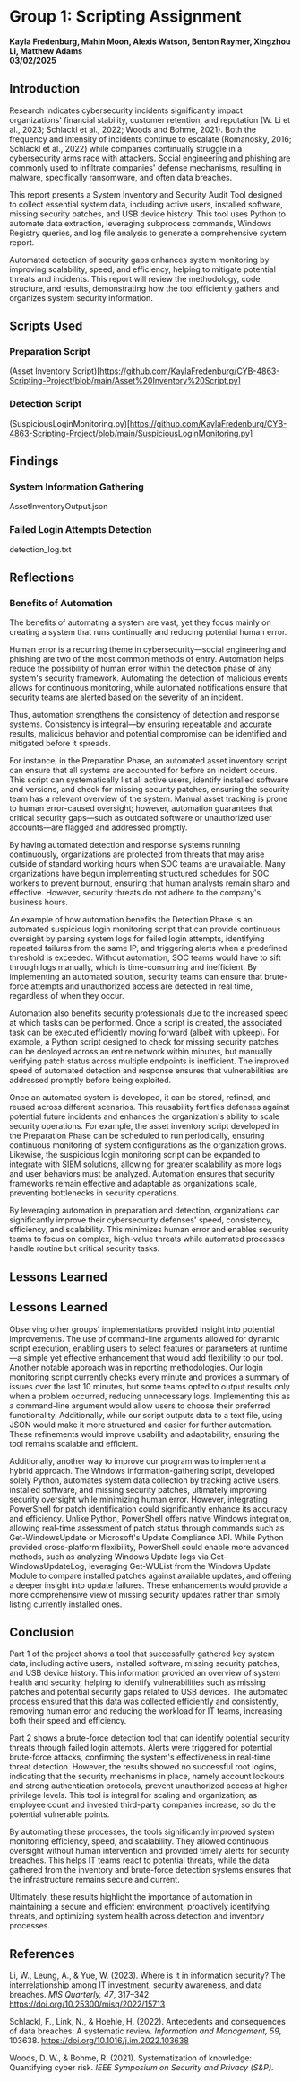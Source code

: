 # Group 1: Scripting Assignment

**Kayla Fredenburg, Mahin Moon, Alexis Watson, Benton Raymer, Xingzhou Li, Matthew Adams**  
**03/02/2025**

## Introduction

Research indicates cybersecurity incidents significantly impact organizations' financial stability, customer retention, and reputation (W. Li et al., 2023; Schlackl et al., 2022; Woods and Bohme, 2021). Both the frequency and intensity of incidents continue to escalate (Romanosky, 2016; Schlackl et al., 2022) while companies continually struggle in a cybersecurity arms race with attackers. Social engineering and phishing are commonly used to infiltrate companies' defense mechanisms, resulting in malware, specifically ransomware, and often data breaches. 

This report presents a System Inventory and Security Audit Tool designed to collect essential system data, including active users, installed software, missing security patches, and USB device history. This tool uses Python to automate data extraction, leveraging subprocess commands, Windows Registry queries, and log file analysis to generate a comprehensive system report. 

Automated detection of security gaps enhances system monitoring by improving scalability, speed, and efficiency, helping to mitigate potential threats and incidents. This report will review the methodology, code structure, and results, demonstrating how the tool efficiently gathers and organizes system security information.

## Scripts Used

### Preparation Script
(Asset Inventory Script)[https://github.com/KaylaFredenburg/CYB-4863-Scripting-Project/blob/main/Asset%20Inventory%20Script.py]

### Detection Script
(SuspiciousLoginMonitoring.py)[https://github.com/KaylaFredenburg/CYB-4863-Scripting-Project/blob/main/SuspiciousLoginMonitoring.py]

## Findings

### System Information Gathering
AssetInventoryOutput.json

### Failed Login Attempts Detection
detection_log.txt

## Reflections

### Benefits of Automation

The benefits of automating a system are vast, yet they focus mainly on creating a system that runs continually and reducing potential human error. 

Human error is a recurring theme in cybersecurity—social engineering and phishing are two of the most common methods of entry. Automation helps reduce the possibility of human error within the detection phase of any system's security framework. Automating the detection of malicious events allows for continuous monitoring, while automated notifications ensure that security teams are alerted based on the severity of an incident.

Thus, automation strengthens the consistency of detection and response systems. Consistency is integral—by ensuring repeatable and accurate results, malicious behavior and potential compromise can be identified and mitigated before it spreads. 

For instance, in the Preparation Phase, an automated asset inventory script can ensure that all systems are accounted for before an incident occurs. This script can systematically list all active users, identify installed software and versions, and check for missing security patches, ensuring the security team has a relevant overview of the system. Manual asset tracking is prone to human error-caused oversight; however, automation guarantees that critical security gaps—such as outdated software or unauthorized user accounts—are flagged and addressed promptly.

By having automated detection and response systems running continuously, organizations are protected from threats that may arise outside of standard working hours when SOC teams are unavailable. Many organizations have begun implementing structured schedules for SOC workers to prevent burnout, ensuring that human analysts remain sharp and effective. However, security threats do not adhere to the company's business hours. 

An example of how automation benefits the Detection Phase is an automated suspicious login monitoring script that can provide continuous oversight by parsing system logs for failed login attempts, identifying repeated failures from the same IP, and triggering alerts when a predefined threshold is exceeded. Without automation, SOC teams would have to sift through logs manually, which is time-consuming and inefficient. By implementing an automated solution, security teams can ensure that brute-force attempts and unauthorized access are detected in real time, regardless of when they occur.

Automation also benefits security professionals due to the increased speed at which tasks can be performed. Once a script is created, the associated task can be executed efficiently moving forward (albeit with upkeep). For example, a Python script designed to check for missing security patches can be deployed across an entire network within minutes, but manually verifying patch status across multiple endpoints is inefficient. The improved speed of automated detection and response ensures that vulnerabilities are addressed promptly before being exploited.

Once an automated system is developed, it can be stored, refined, and reused across different scenarios. This reusability fortifies defenses against potential future incidents and enhances the organization's ability to scale security operations. For example, the asset inventory script developed in the Preparation Phase can be scheduled to run periodically, ensuring continuous monitoring of system configurations as the organization grows. Likewise, the suspicious login monitoring script can be expanded to integrate with SIEM solutions, allowing for greater scalability as more logs and user behaviors must be analyzed. Automation ensures that security frameworks remain effective and adaptable as organizations scale, preventing bottlenecks in security operations.

By leveraging automation in preparation and detection, organizations can significantly improve their cybersecurity defenses' speed, consistency, efficiency, and scalability. This minimizes human error and enables security teams to focus on complex, high-value threats while automated processes handle routine but critical security tasks.

## Lessons Learned

## Lessons Learned

Observing other groups' implementations provided insight into potential improvements. The use of command-line arguments allowed for dynamic script execution, enabling users to select features or parameters at runtime—a simple yet effective enhancement that would add flexibility to our tool. Another notable approach was in reporting methodologies. Our login monitoring script currently checks every minute and provides a summary of issues over the last 10 minutes, but some teams opted to output results only when a problem occurred, reducing unnecessary logs. Implementing this as a command-line argument would allow users to choose their preferred functionality. Additionally, while our script outputs data to a text file, using JSON would make it more structured and easier for further automation. These refinements would improve usability and adaptability, ensuring the tool remains scalable and efficient.

Additionally, another way to improve our program was to implement a hybrid approach. The Windows information-gathering script, developed solely Python, automates system data collection by tracking active users, installed software, and missing security patches, ultimately improving security oversight while minimizing human error. However, integrating PowerShell for patch identification could significantly enhance its accuracy and efficiency. Unlike Python, PowerShell offers native Windows integration, allowing real-time assessment of patch status through commands such as Get-WindowsUpdate or Microsoft's Update Compliance API. While Python provided cross-platform flexibility, PowerShell could enable more advanced methods, such as analyzing Windows Update logs via Get-WindowsUpdateLog, leveraging Get-WUList from the Windows Update Module to compare installed patches against available updates, and offering a deeper insight into update failures. These enhancements would provide a more comprehensive view of missing security updates rather than simply listing currently installed ones.


## Conclusion

Part 1 of the project shows a tool that successfully gathered key system data, including active users, installed software, missing security patches, and USB device history. This information provided an overview of system health and security, helping to identify vulnerabilities such as missing patches and potential security gaps related to USB devices. The automated process ensured that this data was collected efficiently and consistently, removing human error and reducing the workload for IT teams, increasing both their speed and efficiency.

Part 2 shows a brute-force detection tool that can identify potential security threats through failed login attempts. Alerts were triggered for potential brute-force attacks, confirming the system's effectiveness in real-time threat detection. However, the results showed no successful root logins, indicating that the security mechanisms in place, namely account lockouts and strong authentication protocols, prevent unauthorized access at higher privilege levels. This tool is integral for scaling and organization; as employee count and invested third-party companies increase, so do the potential vulnerable points.

By automating these processes, the tools significantly improved system monitoring efficiency, speed, and scalability. They allowed continuous oversight without human intervention and provided timely alerts for security breaches. This helps IT teams react to potential threats, while the data gathered from the inventory and brute-force detection systems ensures that the infrastructure remains secure and current.

Ultimately, these results highlight the importance of automation in maintaining a secure and efficient environment, proactively identifying threats, and optimizing system health across detection and inventory processes.

## References

Li, W., Leung, A., & Yue, W. (2023). Where is it in information security? The interrelationship among IT investment, security awareness, and data breaches. *MIS Quarterly, 47*, 317–342. https://doi.org/10.25300/misq/2022/15713

Schlackl, F., Link, N., & Hoehle, H. (2022). Antecedents and consequences of data breaches: A systematic review. *Information and Management, 59*, 103638. https://doi.org/10.1016/j.im.2022.103638

Woods, D. W., & Bohme, R. (2021). Systematization of knowledge: Quantifying cyber risk. *IEEE Symposium on Security and Privacy (S&P).*
